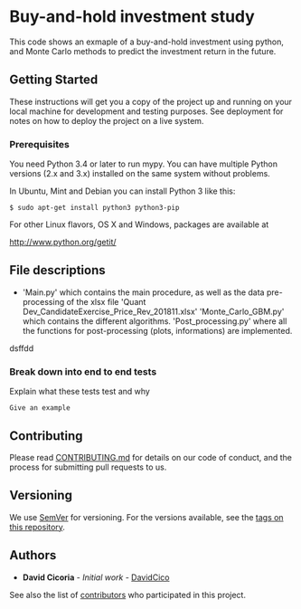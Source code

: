 # Buy-and-hold investment study
This code shows an exmaple of a buy-and-hold investment using python, and Monte Carlo methods to predict the investment return in the future.

## Getting Started

These instructions will get you a copy of the project up and running on your local machine for development and testing purposes. See deployment for notes on how to deploy the project on a live system.

### Prerequisites

You need Python 3.4 or later to run mypy.  You can have multiple Python
versions (2.x and 3.x) installed on the same system without problems.

In Ubuntu, Mint and Debian you can install Python 3 like this:

    $ sudo apt-get install python3 python3-pip

For other Linux flavors, OS X and Windows, packages are available at

http://www.python.org/getit/


## File descriptions

* 'Main.py' which contains the main procedure, as well as the data pre-processing of the xlsx file 'Quant Dev_CandidateExercise_Price_Rev_201811.xlsx'
 'Monte_Carlo_GBM.py' which contains the different algorithms.
 'Post_processing.py' where all the functions for post-processing (plots, informations) are implemented.

dsffdd
### Break down into end to end tests

Explain what these tests test and why

```
Give an example
```

## Contributing

Please read [CONTRIBUTING.md](https://github.com/DavidCico/Study-of-buy-and-hold-investment/blob/master/CONTRIBUTING.md) for details on our code of conduct, and the process for submitting pull requests to us.

## Versioning

We use [SemVer](http://semver.org/) for versioning. For the versions available, see the [tags on this repository](https://github.com/your/project/tags). 

## Authors

* **David Cicoria** - *Initial work* - [DavidCico](https://github.com/DavidCico)

See also the list of [contributors](https://github.com/DavidCico/Study-of-buy-and-hold-investment/graphs/contributors) who participated in this project.
